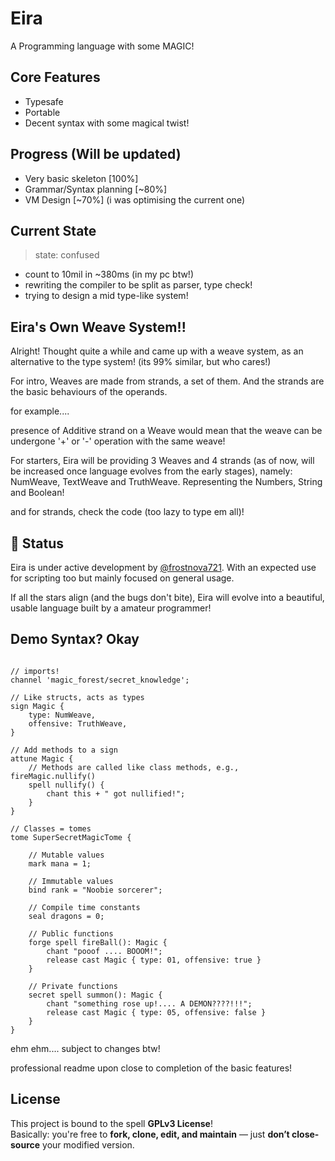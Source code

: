 # Eira

A Programming language with some MAGIC!

## Core Features

- Typesafe
- Portable
- Decent syntax with some magical twist!

## Progress (Will be updated)

- Very basic skeleton [100%]
- Grammar/Syntax planning [~80%]
- VM Design [~70%] (i was optimising the current one)

## Current State

> state: confused

- count to 10mil in ~380ms (in my pc btw!)
- rewriting the compiler to be split as parser, type check!
- trying to design a mid type-like system!

## Eira's Own Weave System!!

Alright! Thought quite a while and came up with a weave system, as an alternative to the type system! (its 99% similar, but who cares!)

For intro, Weaves are made from strands, a set of them. And the strands are the basic behaviours of the operands.

for example....

presence of Additive strand on a Weave would mean that the weave can be undergone '+' or '-' operation with the same weave!

For starters, Eira will be providing 3 Weaves and 4 strands (as of now, will be increased once language evolves from the early stages), namely: NumWeave, TextWeave and TruthWeave. Representing the Numbers, String and Boolean!

and for strands, check the code (too lazy to type em all)!

## 🚧 Status

Eira is under active development by [@frostnova721](https://github.com/frostnova721). With an expected use for scripting too but mainly focused on general usage.

If all the stars align (and the bugs don't bite), Eira will evolve into a beautiful, usable language built by a amateur programmer!

## Demo Syntax? Okay

```Eira

// imports!
channel 'magic_forest/secret_knowledge';

// Like structs, acts as types
sign Magic {
    type: NumWeave,
    offensive: TruthWeave,
}

// Add methods to a sign
attune Magic {
    // Methods are called like class methods, e.g., fireMagic.nullify()
    spell nullify() {
        chant this + " got nullified!";
    }
}

// Classes = tomes
tome SuperSecretMagicTome {

    // Mutable values
    mark mana = 1;

    // Immutable values
    bind rank = "Noobie sorcerer";

    // Compile time constants
    seal dragons = 0;

    // Public functions
    forge spell fireBall(): Magic {
        chant "pooof .... BOOOM!";
        release cast Magic { type: 01, offensive: true }
    }

    // Private functions
    secret spell summon(): Magic {
        chant "something rose up!.... A DEMON????!!!";
        release cast Magic { type: 05, offensive: false }
    }
}
```

ehm ehm.... subject to changes btw!

professional readme upon close to completion of the basic features!

## License

This project is bound to the spell **GPLv3 License**! <br>
Basically: you're free to **fork, clone, edit, and maintain** — just **don’t close-source** your modified version.
